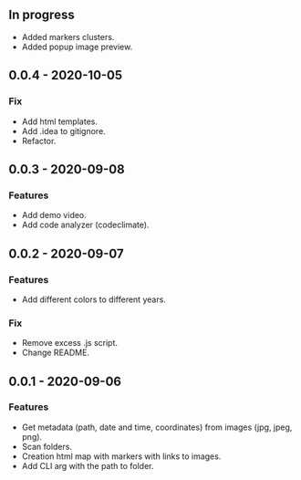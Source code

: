 ## In progress
- Added markers clusters.
- Added popup image preview.

## 0.0.4 - 2020-10-05
### Fix
- Add html templates.
- Add .idea to gitignore.
- Refactor.

## 0.0.3 - 2020-09-08
### Features
- Add demo video.
- Add code analyzer (codeclimate).

## 0.0.2 - 2020-09-07
### Features
- Add different colors to different years.
### Fix
- Remove excess .js script.
- Change README.

## 0.0.1 - 2020-09-06
### Features
- Get metadata (path, date and time, coordinates) from images (jpg, jpeg, png).
- Scan folders.
- Creation html map with markers with links to images.
- Add CLI arg with the path to folder.
